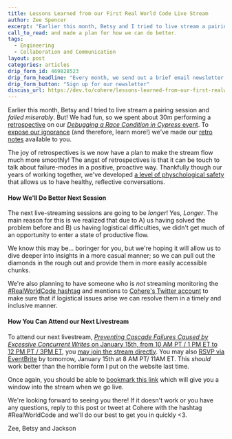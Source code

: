 ```yaml
---
title: Lessons Learned from our First Real World Code Live Stream
author: Zee Spencer
excerpt: "Earlier this month, Betsy and I tried to live stream a pairing session and <strong>failed miserably</strong>. But! We had fun, so we had a retro"
call_to_read: and made a plan for how we can do better.
tags:
  - Engineering
  - Collaboration and Communication
layout: post
categories: articles
drip_form_id: 469828523
drip_form_headline: "Every month, we send out a brief email newsletter summarizing what we've written and what events we are planning. Fill out this form to get it right in your email!"
drip_form_button: "Sign up for our newsletter"
discuss_url: https://dev.to/cohere/lessons-learned-from-our-first-realworldcode-live-stream-470i
---
```

Earlier this month, Betsy and I tried to live stream a pairing session and _failed miserably_. But! We had fun, so we spent about 30m performing a [retrospective](http://www.funretrospectives.com/the-retrospective-prime-directive/) on our [_Debugging a Race Condition in Cypress_ event](https://www.wecohere.com/events/january-3rd-2019-livestream-of-debugging-a-race-condition-in-a-cypress-browser-test/?utm_campaign=real-world-code-2019-01-17-lessons-learned). To [expose our ignorance](https://redsquirrel.com/dave/work/a2j/patterns/ExposeYourIgnorance.html) (and therefore, learn more!) we've made our [retro notes](https://drive.google.com/open?id=1CnFlF4UOheK4lnwgOAqJFiz6BKS8RFDG4hzk7YzTv-g) available to you.

The joy of retrospectives is we now have a plan to make the stream flow much more smoothly! The angst of retrospectives is that it can be touch to talk about failure-modes in a positive, proactive way. Thankfully though our years of working together, we've developed [a level of physchological safety](https://hbr.org/2017/08/high-performing-teams-need-psychological-safety-heres-how-to-create-it) that allows us to have healthy, reflective conversations.

#### How We'll Do Better Next Session
The next live-streaming sessions are going to be _longer_! Yes, _Longer_. The main reason for this is we realized that due to A) us having solved the problem before and B) us having logistical difficulties, we didn't get much of an opportunity to enter a state of productive flow.

We know this may be… boringer for you, but we're hoping it will allow us to dive deeper into insights in a more casual manner; so we can pull out the diamonds in the rough out and provide them in more easily accessible chunks.

We're also planning to have someone who is _not_ streaming monitoring the [#RealWorldCode hashtag](https://twitter.com/search?q=%23RealWorldCode&src=typd) and mentions to [Cohere's Twitter account](https://twitter.com/wecohere) to make sure that if logistical issues arise we can resolve them in a timely and inclusive manner.


#### How You Can Attend our Next Livestream
To attend our next livestream, [_Preventing Cascade Failures Caused by Excessive Concurrent Writes_ on January 15th, from 10 AM PT / 1 PM ET to 12 PM PT / 3PM ET](https://www.wecohere.com/events/january-15th-2019-10am-pt-1pm-et-real-world-code-livestream-preventing-cascade-failures-caused-by-excessive-concurrent-writes-in-a-heroku-hosted-amazon-rds-backed-ruby-on-rails-app/?utm_campaign=real-world-code-2019-01-17-lessons-learned), you [may join the stream directly](https://public.aerialspac.es/Pair%20Programming%20Live%20Streams?eventId=d38e706b-9b2c-47fa-a90a-afa5ff1f8724). You may also [RSVP via EventBrite](https://www.eventbrite.com/e/real-world-code-preventing-excessive-concurrent-write-induced-cascade-failures-in-ruby-on-rails-tickets-54729746144?utm_campaign=real-world-code-2019-01-17-lessons-learned) by tomorrow, January 15th at 8 AM PT/ 11AM ET. This _should_ work better than the horrible form I put on the website last time.

Once again, you should be able to [bookmark this link](https://public.aerialspac.es/Pair%20Programming%20Live%20Streams?eventId=d38e706b-9b2c-47fa-a90a-afa5ff1f8724) which will give you a window into the stream when we go live.

We're looking forward to seeing you there! If it doesn't work or you have any questions, reply to this post or tweet at Cohere with the hashtag #RealWorldCode and we'll do our best to get you in quickly <3.


Zee, Betsy and Jackson

